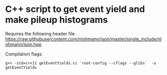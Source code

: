 # C++ script to get event yield and make pileup histograms

Requires the following header file <https://raw.githubusercontent.com/nlohmann/json/master/single_include/nlohmann/json.hpp>


Compilation flags:

```
g++ -std=c++11 getEventYields.cc `root-config --cflags --glibs`  -o getEventYields
```

